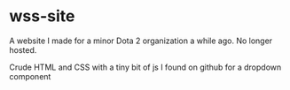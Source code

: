 # wss-site
A website I made for a minor Dota 2 organization a while ago. No longer hosted.

Crude HTML and CSS with a tiny bit of js I found on github for a dropdown component
